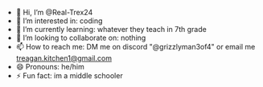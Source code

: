 - 👋 Hi, I’m @Real-Trex24
- 👀 I’m interested in: coding
- 🌱 I’m currently learning: whatever they teach in 7th grade
- 💞️ I’m looking to collaborate on: nothing
- 📫 How to reach me: DM me on discord "@grizzlyman3of4" or email me treagan.kitchen1@gmail.com
- 😄 Pronouns: he/him
- ⚡ Fun fact: im a middle schooler

<!---
Real-Trex24/Real-Trex24 is a ✨ special ✨ repository because its `README.md` (this file) appears on your GitHub profile.
You can click the Preview link to take a look at your changes.
--->
